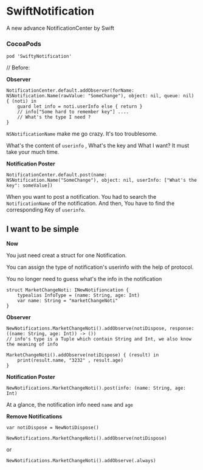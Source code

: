 # SwiftNotification
A new advance NotificationCenter by Swift

### CocoaPods

```
pod 'SwiftyNotification'

```

 // Before:

**Observer** 

```
NotificationCenter.default.addObserver(forName: NSNotification.Name(rawValue: "SomeChange"), object: nil, queue: nil) { (noti) in
    guard let info = noti.userInfo else { return }
    // info["Some hard to remember key"] ....
    // What's the type I need ?
}

```

`NSNotificationName` make me go crazy. It's too troublesome.

What's the content of `userinfo` , What's the key and What I want?  It must take your much time.

**Notification Poster**

```
NotificationCenter.default.post(name: NSNotification.Name("SomeChange"), object: nil, userInfo: ["What's the key": someValue])
```

When you want to post a notification. You had to search the `NotificationName` of the notification. And then, You have to find the corresponding Key of `userinfo`. 


## I want to be simple


**Now**

You just need creat a struct for one Notification.

You can assign the type of notification's userinfo with the help of protocol.

You no longer need to guess what's the info in the notification

```
struct MarketChangeNoti: INewNotifioncation {
    typealias InfoType = (name: String, age: Int)
    var name: String = "marketChangeNoti"
}

```

**Observer** 

```
NewNotifications.MarketChangeNoti().addObserve(notiDispose, response: ((name: String, age: Int)) -> ())
// info's type is a Tuple which contain String and Int, we also know the meaning of info

MarketChangeNoti().addObserve(notiDispose) { (result) in
    print(result.name, "3232" , result.age)
}
```

**Notification Poster**

```
NewNotifications.MarketChangeNoti().post(info: (name: String, age: Int)
```
At a glance, the notification info need `name` and `age`

**Remove Notifications**

```
var notiDispose = NewNotiDispose()

NewNotifications.MarketChangeNoti().addObserve(notiDispose)

```
or 

```
NewNotifications.MarketChangeNoti().addObserve(.always)
```